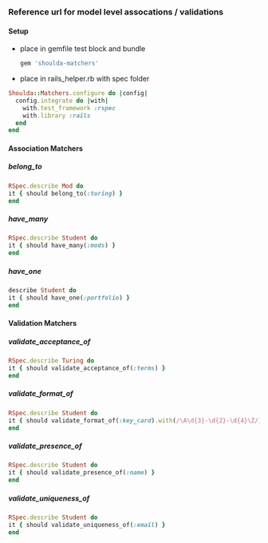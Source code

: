 ### Reference url for model level assocations / validations

#### Setup
* place in gemfile test block and bundle
  ```sh
  gem 'shoulda-matchers'
  ```
 * place in rails_helper.rb with spec folder
```ruby
Shoulda::Matchers.configure do |config|
  config.integrate do |with|
    with.test_framework :rspec
    with.library :rails
  end
end
```

#### Association Matchers

##### belong_to
```ruby
RSpec.describe Mod do
it { should belong_to(:turing) }
end
```
##### have_many
```ruby
RSpec.describe Student do
it { should have_many(:mods) }
end
```
##### have_one
```ruby
describe Student do
it { should have_one(:portfolio) }
end
```

#### Validation Matchers

##### validate_acceptance_of
```ruby
RSpec.describe Turing do
it { should validate_acceptance_of(:terms) }
end
```
##### validate_format_of
```ruby
RSpec.describe Student do
it { should validate_format_of(:key_card).with(/\A\d{3}-\d{2}-\d{4}\Z/) }
end
```
##### validate_presence_of
```ruby
RSpec.describe Student do
it { should validate_presence_of(:name) }
end
```
##### validate_uniqueness_of
```ruby
RSpec.describe Student do
it { should validate_uniqueness_of(:email) }
end
```

